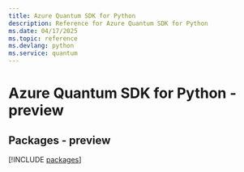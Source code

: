 ```yaml
---
title: Azure Quantum SDK for Python
description: Reference for Azure Quantum SDK for Python
ms.date: 04/17/2025
ms.topic: reference
ms.devlang: python
ms.service: quantum
---
```

# Azure Quantum SDK for Python - preview
## Packages - preview
[!INCLUDE [packages](quantum-index.md)]